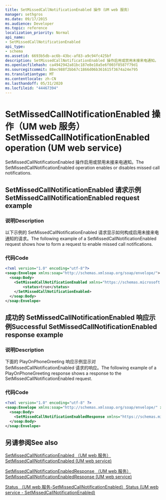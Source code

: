 ```yaml
---
title: SetMissedCallNotificationEnabled 操作（UM web 服务）
manager: sethgros
ms.date: 09/17/2015
ms.audience: Developer
ms.topic: reference
localization_priority: Normal
api_name:
- SetMissedCallNotificationEnabled
api_type:
- schema
ms.assetid: 6693b5db-ac6b-43bc-af83-a9c94fc425bf
description: SetMissedCallNotificationEnabled 操作启用或禁用未接来电通知。
ms.openlocfilehash: ca4942942a81bc187e8e18a5e6f003f8587f79d1
ms.sourcegitcommit: 88ec988f2bb67c1866d06b361615f3674a24e795
ms.translationtype: MT
ms.contentlocale: zh-CN
ms.lasthandoff: 05/31/2020
ms.locfileid: "44467394"
---
```

# <a name="setmissedcallnotificationenabled-operation-um-web-service"></a><span data-ttu-id="529b3-103">SetMissedCallNotificationEnabled 操作（UM web 服务）</span><span class="sxs-lookup"><span data-stu-id="529b3-103">SetMissedCallNotificationEnabled operation (UM web service)</span></span>

<span data-ttu-id="529b3-104">SetMissedCallNotificationEnabled 操作启用或禁用未接来电通知。</span><span class="sxs-lookup"><span data-stu-id="529b3-104">The SetMissedCallNotificationEnabled operation enables or disables missed call notifications.</span></span>
  
## <a name="setmissedcallnotificationenabled-request-example"></a><span data-ttu-id="529b3-105">SetMissedCallNotificationEnabled 请求示例</span><span class="sxs-lookup"><span data-stu-id="529b3-105">SetMissedCallNotificationEnabled request example</span></span>

### <a name="description"></a><span data-ttu-id="529b3-106">说明</span><span class="sxs-lookup"><span data-stu-id="529b3-106">Description</span></span>

<span data-ttu-id="529b3-107">以下示例的 SetMissedCallNotificationEnabled 请求显示如何构成启用未接来电通知的请求。</span><span class="sxs-lookup"><span data-stu-id="529b3-107">The following example of a SetMissedCallNotificationEnabled request shows how to form a request to enable missed call notifications.</span></span>
  
### <a name="code"></a><span data-ttu-id="529b3-108">代码</span><span class="sxs-lookup"><span data-stu-id="529b3-108">Code</span></span>

```XML
<?xml version="1.0" encoding="utf-8"?>
<soap:Envelope xmlns:soap="http://schemas.xmlsoap.org/soap/envelope/">
  <soap:Body>
    <SetMissedCallNotificationEnabled xmlns="https://schemas.microsoft.com/exchange/services/2006/messages">
        <status>true</status>
    </SetMissedCallNotificationEnabled>
  </soap:Body>
</soap:Envelope>
```

## <a name="successful-setmissedcallnotificationenabled-response-example"></a><span data-ttu-id="529b3-109">成功的 SetMissedCallNotificationEnabled 响应示例</span><span class="sxs-lookup"><span data-stu-id="529b3-109">Successful SetMissedCallNotificationEnabled response example</span></span>

### <a name="description"></a><span data-ttu-id="529b3-110">说明</span><span class="sxs-lookup"><span data-stu-id="529b3-110">Description</span></span>

<span data-ttu-id="529b3-111">下面的 PlayOnPhoneGreeting 响应示例显示对 SetMissedCallNotificationEnabled 请求的响应。</span><span class="sxs-lookup"><span data-stu-id="529b3-111">The following example of a PlayOnPhoneGreeting response shows a response to the SetMissedCallNotificationEnabled request.</span></span>
  
### <a name="code"></a><span data-ttu-id="529b3-112">代码</span><span class="sxs-lookup"><span data-stu-id="529b3-112">Code</span></span>

```XML
<?xml version="1.0" encoding="utf-8" ?> 
<soap:Envelope xmlns:soap="http://schemas.xmlsoap.org/soap/envelope/" xmlns:xsi="http://www.w3.org/2001/XMLSchema-instance" xmlns:xsd="http://www.w3.org/2001/XMLSchema">
  <soap:Body>
    <SetMissedCallNotificationEnabledResponse xmlns="https://schemas.microsoft.com/exchange/services/2006/messages" /> 
  </soap:Body>
</soap:Envelope>
```

## <a name="see-also"></a><span data-ttu-id="529b3-113">另请参阅</span><span class="sxs-lookup"><span data-stu-id="529b3-113">See also</span></span>



[<span data-ttu-id="529b3-114">SetMissedCallNotificationEnabled （UM web 服务）</span><span class="sxs-lookup"><span data-stu-id="529b3-114">SetMissedCallNotificationEnabled (UM web service)</span></span>](setmissedcallnotificationenabled-um-web-service.md)
  
[<span data-ttu-id="529b3-115">SetMissedCallNotificationEnabledResponse （UM web 服务）</span><span class="sxs-lookup"><span data-stu-id="529b3-115">SetMissedCallNotificationEnabledResponse (UM web service)</span></span>](setmissedcallnotificationenabledresponse-um-web-service.md)
  
[<span data-ttu-id="529b3-116">Status （UM web 服务-SetMissedCallNotificationEnabled）</span><span class="sxs-lookup"><span data-stu-id="529b3-116">Status (UM web service - SetMissedCallNotificationEnabled)</span></span>](status-um-web-servicesetmissedcallnotificationenabled.md)


